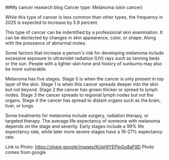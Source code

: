 ##My cancer research blog
Cancer  type: Melanoma (skin cancer)


While this type of cancer is less common than other types, the frequency in 2025 is expected to increase by 5.9 percent.


This type of cancer can be indentified by a professional skin examination. It can be dectected by changes in skin appearence, color, or shape. Along with the pressence of abnormal moles.


Some factors that increase a person's risk for developing melanoma include excessive exposure to ultraviolet radiation (UV) rays such as tanning beds or the sun. People with a lighter skin tone and history of sunburns may also be more vulnerable.


Melanoma has five stages. Stage 0 is when the cancer is only present in top layer of the skin. Stage 1 is when this cancer spreads deeper into the skin but not beyond. Stage 2 the cancer has grown thicker or spread to lymph nodes. Stage 3 the cancer spreads to regional lymph nodes but not the organs. Stage 4 the cancer has spread to distant organs such as the brain, liver, or lungs.


Some treatments for melanoma include surgery, radiation therapy, or targeted therapy.
The average life expectancy of someone with melanoma depends on the stage and severity. Early stages include a 99% life expectancy rate, while later more severe stages have a 16-27% expectancy rate.


Link to Photo: https://share.google/images/KUeHIYEPlpGo8aF9D
Photo comes from google
